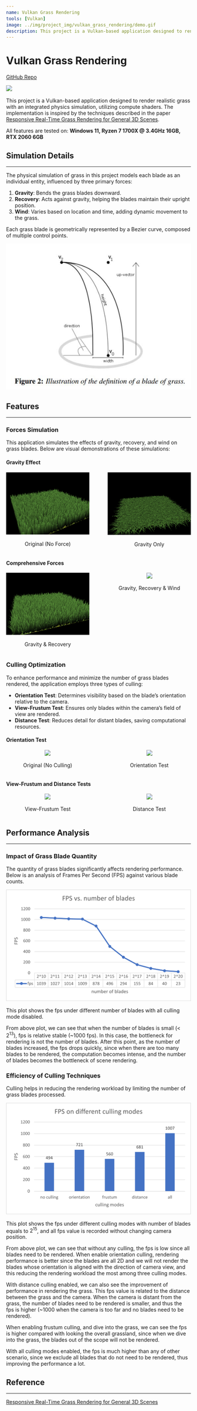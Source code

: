 ```yaml
---
name: Vulkan Grass Rendering
tools: [Vulkan]
image: ../img/project_img/vulkan_grass_rendering/demo.gif
description: This project is a Vulkan-based application designed to render realistic grass with an integrated physics simulation, utilizing compute shaders.
---
```


# Vulkan Grass Rendering
[GitHub Repo](https://github.com/TongHuoAo/Project5-Vulkan-Grass-Rendering)

![](../img/project_img/vulkan_grass_rendering/demo.gif)

This project is a Vulkan-based application designed to render realistic grass with an integrated physics simulation, utilizing compute shaders. The implementation is inspired by the techniques described in the paper [Responsive Real-Time Grass Rendering for General 3D Scenes](https://www.cg.tuwien.ac.at/research/publications/2017/JAHRMANN-2017-RRTG/JAHRMANN-2017-RRTG-draft.pdf).

All features are tested on: **Windows 11, Ryzen 7 1700X @ 3.4GHz 16GB, RTX 2060 6GB**




## Simulation Details
-------

The physical simulation of grass in this project models each blade as an individual entity, influenced by three primary forces:

1. **Gravity**: Bends the grass blades downward.
2. **Recovery**: Acts against gravity, helping the blades maintain their upright position.
3. **Wind**: Varies based on location and time, adding dynamic movement to the grass.

Each grass blade is geometrically represented by a Bezier curve, composed of multiple control points.

![Blade Definition](../img/project_img/vulkan_grass_rendering/blade_model.jpg)

## Features
-------

### Forces Simulation

This application simulates the effects of gravity, recovery, and wind on grass blades. Below are visual demonstrations of these simulations:

#### Gravity Effect
<div style="display: flex; justify-content: center; text-align: center;">
  <div style="flex: 1; max-width: 50%; margin-right: 10%;">
    <img src="../img/project_img/vulkan_grass_rendering/no_force_no_cull.png" style="width: 100%; height: auto;" />
    <p>Original (No Force)</p>
  </div>
  
  <div style="flex: 1; max-width: 50%;">
    <img src="../img/project_img/vulkan_grass_rendering/gravity_no_cull.png" style="width: 100%; height: auto;" /> 
    <p>Gravity Only</p>
  </div>
</div>


#### Comprehensive Forces
<div style="display: flex; justify-content: center; text-align: center;">
  <div style="flex: 1; max-width: 50%; margin-right: 10%;">
    <img src="../img/project_img/vulkan_grass_rendering/recovery_no_cull.png" style="width: auto; height: auto;" />
    <p>Gravity & Recovery</p>
  </div>
  
  <div style="flex: 1; max-width: 50%;">
    <img src="../img/project_img/vulkan_grass_rendering/wind_no_cull.gif" style="width: auto; height: auto;" /> 
    <p>Gravity, Recovery & Wind</p>
  </div>
</div>

### Culling Optimization

To enhance performance and minimize the number of grass blades rendered, the application employs three types of culling:

* **Orientation Test**: Determines visibility based on the blade’s orientation relative to the camera.
* **View-Frustum Test**: Ensures only blades within the camera’s field of view are rendered.
* **Distance Test**: Reduces detail for distant blades, saving computational resources.

#### Orientation Test
<div style="display: flex; justify-content: center; text-align: center;">
  <div style="flex: 1; max-width: 50%; margin-right: 10%;">
    <img src="../img/project_img/vulkan_grass_rendering/wind_no_cull.gif" style="width: 100%; height: auto;" />
    <p>Original (No Culling)</p>
  </div>
  
  <div style="flex: 1; max-width: 50%;">
    <img src="../img/project_img/vulkan_grass_rendering/orientation_cull.gif" style="width: 100%; height: auto;" /> 
    <p>Orientation Test</p>
  </div>
</div>

#### View-Frustum and Distance Tests
<div style="display: flex; justify-content: center; text-align: center;">
  <div style="flex: 1; max-width: 50%; margin-right: 10%;">
    <img src="../img/project_img/vulkan_grass_rendering/frustum_cull.gif" style="width: 100%; height: auto;" />
    <p>View-Frustum Test</p>
  </div>
  
  <div style="flex: 1; max-width: 50%;">
    <img src="../img/project_img/vulkan_grass_rendering/distance_cull.gif" style="width: 100%; height: auto;" /> 
    <p>Distance Test</p>
  </div>
</div>

## Performance Analysis
-------

### Impact of Grass Blade Quantity

The quantity of grass blades significantly affects rendering performance. Below is an analysis of Frames Per Second (FPS) against various blade counts.

![FPS vs #Blades](../img/project_img/vulkan_grass_rendering/fps_blades.png)

This plot shows the fps under different number of blades with all culling mode disabled.

From above plot, we can see that when the number of blades is small (< $2^{13}$), fps is relative stable (~1000 fps). In this case, the bottleneck for rendering is not the number of blades. After this point, as the number of blades increased, the fps drops quickly, since when there are too many blades to be rendered, the computation becomes intense, and the number of blades becomes the bottleneck of scene rendering.

### Efficiency of Culling Techniques

Culling helps in reducing the rendering workload by limiting the number of grass blades processed.

![FPS vs Culling Methods](../img/project_img/vulkan_grass_rendering/fps_culling.png)

This plot shows the fps under different culling modes with number of blades equals to $2^{15}$, and all fps value is recorded without changing camera position.

From above plot, we can see that without any culling, the fps is low since all blades need to be rendered. When enable orientation culling, rendering performance is better since the blades are all 2D and we will not render the blades whose orientation is aligned with the direction of camera view, and this reducing the rendering workload the most among three culling modes. 

With distance culling enabled, we can also see the improvement of performance in rendering the grass. This fps value is related to the distance between the grass and the camera. When the camera is distant from the grass, the number of blades need to be rendered is smaller, and thus the fps is higher (~1000 when the camera is too far and no blades need to be rendered).

When enabling frustum culling, and dive into the grass, we can see the fps is higher compared with looking the overall grassland, since when we dive into the grass, the blades out of the scope will not be rendered.

With all culling modes enabled, the fps is much higher than any of other scenario, since we exclude all blades that do not need to be rendered, thus improving the performance a lot.

## Reference
-------

[Responsive Real-Time Grass Rendering for General 3D Scenes](https://www.cg.tuwien.ac.at/research/publications/2017/JAHRMANN-2017-RRTG/JAHRMANN-2017-RRTG-draft.pdf)